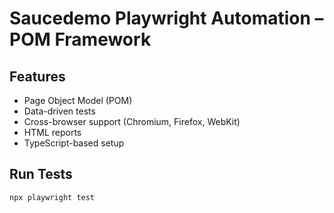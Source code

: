 # Saucedemo Playwright Automation – POM Framework

## Features
- Page Object Model (POM)
- Data-driven tests
- Cross-browser support (Chromium, Firefox, WebKit)
- HTML reports
- TypeScript-based setup

## Run Tests
```bash
npx playwright test
